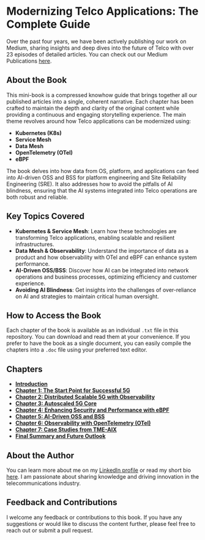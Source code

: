 # Modernizing Telco Applications: The Complete Guide

Over the past four years, we have been actively publishing our work on Medium, sharing insights and deep dives into the future of Telco with over 23 episodes of detailed articles. You can check out our Medium Publications [here](https://medium.com/open-5g-hypercore).

## About the Book

This mini-book is a compressed knowhow guide that brings together all our published articles into a single, coherent narrative. Each chapter has been crafted to maintain the depth and clarity of the original content while providing a continuous and engaging storytelling experience. The main theme revolves around how Telco applications can be modernized using:

- **Kubernetes (K8s)**
- **Service Mesh**
- **Data Mesh**
- **OpenTelemetry (OTel)**
- **eBPF**

The book delves into how data from OS, platform, and applications can feed into AI-driven OSS and BSS for platform engineering and Site Reliability Engineering (SRE). It also addresses how to avoid the pitfalls of AI blindness, ensuring that the AI systems integrated into Telco operations are both robust and reliable.

## Key Topics Covered

- **Kubernetes & Service Mesh**: Learn how these technologies are transforming Telco applications, enabling scalable and resilient infrastructures.
- **Data Mesh & Observability**: Understand the importance of data as a product and how observability with OTel and eBPF can enhance system performance.
- **AI-Driven OSS/BSS**: Discover how AI can be integrated into network operations and business processes, optimizing efficiency and customer experience.
- **Avoiding AI Blindness**: Get insights into the challenges of over-reliance on AI and strategies to maintain critical human oversight.

## How to Access the Book

Each chapter of the book is available as an individual `.txt` file in this repository. You can download and read them at your convenience. If you prefer to have the book as a single document, you can easily compile the chapters into a `.doc` file using your preferred text editor.

## Chapters

- **[Introduction](./Introduction.md)**
- **[Chapter 1: The Start Point for Successful 5G](./Chapter-01.md)**
- **[Chapter 2: Distributed Scalable 5G with Observability](./Chapter-02.md)**
- **[Chapter 3: Autoscaled 5G Core](./Chapter-03.md)**
- **[Chapter 4: Enhancing Security and Performance with eBPF](./Chapter-04.md)**
- **[Chapter 5: AI-Driven OSS and BSS](./Chapter-05.md)**
- **[Chapter 6: Observability with OpenTelemetry (OTel)](./Chapter-06.md)**
- **[Chapter 7: Case Studies from TME-AIX](./Chapter-07.md)**
- **[Final Summary and Future Outlook](./Final.md)**

## About the Author

You can learn more about me on my [LinkedIn profile](https://www.linkedin.com/in/fenar/) or read my short bio [here](https://about.me/fenar). I am passionate about sharing knowledge and driving innovation in the telecommunications industry.

## Feedback and Contributions

I welcome any feedback or contributions to this book. If you have any suggestions or would like to discuss the content further, please feel free to reach out or submit a pull request.
